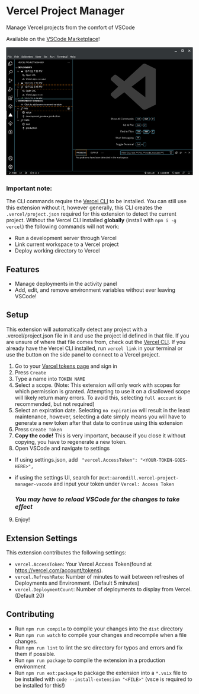 # Vercel Project Manager

Manage Vercel projects from the comfort of VSCode

Available on the [VSCode Marketplace](https://marketplace.visualstudio.com/items?itemName=AaronDill.vercel-project-manager-vscode)!

![Image of side panel](side-panel-screenshot.png)

### Important note:

The CLI commands require the [Vercel CLI](https://vercel.com/docs/cli) to be installed. You can still use this extension without it, however generally, this CLI creates the `.vercel/project.json` required for this extension to detect the current project.
Without the Vercel CLI installed **globally** (install with `npm i -g vercel`) the following commands will not work:

- Run a development server through Vercel
- Link current workspace to a Vercel project
- Deploy working directory to Vercel

## Features

- Manage deployments in the activity panel
- Add, edit, and remove environment variables without ever leaving VSCode!

## Setup

This extension will automatically detect any project with a .vercel/project.json file in it and use the project id defined in that file. If you are unsure of where that file comes from, check out the [Vercel CLI](https://vercel.com/docs/cli).
If you already have the Vercel CLI installed, run `vercel link` in your terminal or use the button on the side panel to connect to a Vercel project.

1. Go to your [Vercel tokens page](https://vercel.com/account/tokens) and sign in
2. Press `Create`
3. Type a name into `TOKEN NAME`
4. Select a scope. (Note: This extension will only work with scopes for which permission is granted. Attempting to use it on a disallowed scope will likely return many errors. To avoid this, selecting `full account` is recommended, but not required)
5. Select an expiration date. Selecting `no expiration` will result in the least maintenance, however, selecting a date simply means you will have to generate a new token after that date to continue using this extension
6. Press `Create Token`
7. **Copy the code!** This is very important, because if you close it without copying, you have to regenerate a new token.
8. Open VSCode and navigate to settings

- If using settings.json, add `
"vercel.AccessToken": "<YOUR-TOKEN-GOES-HERE>",`

- if using the settings UI, search for `@ext:aarondill.vercel-project-manager-vscode` and input your token under `Vercel: Access Token`

  ### _You may have to reload VSCode for the changes to take effect_

9. Enjoy!

## Extension Settings

This extension contributes the following settings:

- `vercel.AccessToken`: Your Vercel Access Token(found at https://vercel.com/account/tokens).
- `vercel.RefreshRate`: Number of minutes to wait between refreshes of Deployments and Environment. (Default 5 minutes)
- `vercel.DeploymentCount`: Number of deployments to display from Vercel. (Default 20)

## Contributing

- Run `npm run compile` to compile your changes into the `dist` directory
- Run `npm run watch` to compile your changes and recompile when a file changes.
- Run `npm run lint` to lint the src directory for typos and errors and fix them if possible.
- Run `npm run package` to compile the extension in a production environment
- Run `npm run ext:package` to package the extension into a `*.vsix` file to be installed with `code --install-extension "<FILE>"` (vsce is required to be installed for this!)
